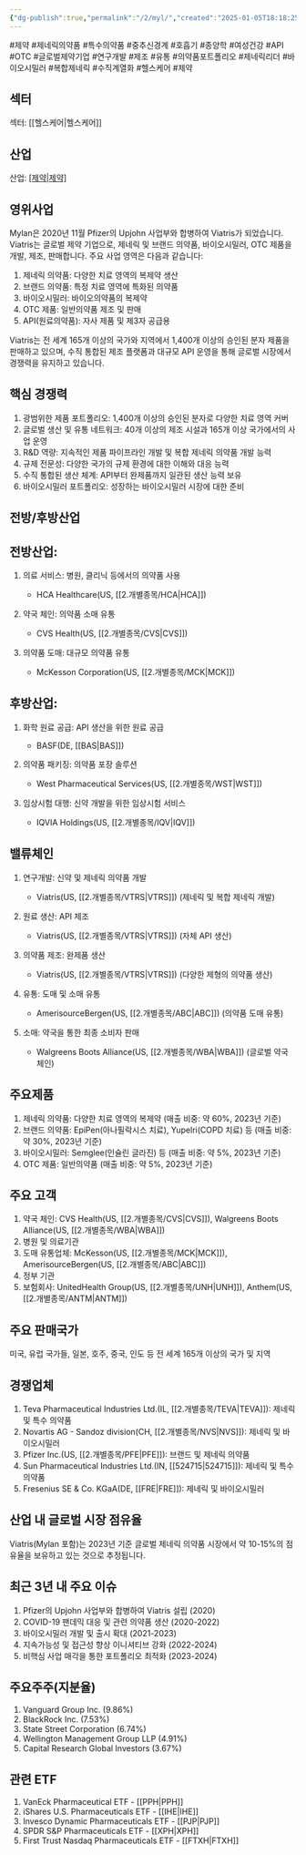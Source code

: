 ```yaml
---
{"dg-publish":true,"permalink":"/2/myl/","created":"2025-01-05T18:18:25.031+09:00","updated":"2025-07-29T21:37:04.954+09:00"}
---
```


#제약 #제네릭의약품 #특수의약품 #중추신경계 #호흡기 #종양학 #여성건강 #API #OTC #글로벌제약기업 #연구개발 #제조 #유통 #의약품포트폴리오 #제네릭리더 #바이오시밀러 #복합제네릭 #수직계열화 #헬스케어 #제약

## 섹터

섹터: [[헬스케어\|헬스케어]]

## 산업

산업: [[제약\|제약]](Pharmaceuticals)

## 영위사업

Mylan은 2020년 11월 Pfizer의 Upjohn 사업부와 합병하여 Viatris가 되었습니다. Viatris는 글로벌 제약 기업으로, 제네릭 및 브랜드 의약품, 바이오시밀러, OTC 제품을 개발, 제조, 판매합니다. 주요 사업 영역은 다음과 같습니다:

1. 제네릭 의약품: 다양한 치료 영역의 복제약 생산
2. 브랜드 의약품: 특정 치료 영역에 특화된 의약품
3. 바이오시밀러: 바이오의약품의 복제약
4. OTC 제품: 일반의약품 제조 및 판매
5. API(원료의약품): 자사 제품 및 제3자 공급용

Viatris는 전 세계 165개 이상의 국가와 지역에서 1,400개 이상의 승인된 분자 제품을 판매하고 있으며, 수직 통합된 제조 플랫폼과 대규모 API 운영을 통해 글로벌 시장에서 경쟁력을 유지하고 있습니다.

## 핵심 경쟁력

1. 광범위한 제품 포트폴리오: 1,400개 이상의 승인된 분자로 다양한 치료 영역 커버
2. 글로벌 생산 및 유통 네트워크: 40개 이상의 제조 시설과 165개 이상 국가에서의 사업 운영
3. R&D 역량: 지속적인 제품 파이프라인 개발 및 복합 제네릭 의약품 개발 능력
4. 규제 전문성: 다양한 국가의 규제 환경에 대한 이해와 대응 능력
5. 수직 통합된 생산 체계: API부터 완제품까지 일관된 생산 능력 보유
6. 바이오시밀러 포트폴리오: 성장하는 바이오시밀러 시장에 대한 준비

## 전방/후방산업

## 전방산업:

1. 의료 서비스: 병원, 클리닉 등에서의 의약품 사용
    
    - HCA Healthcare(US, [[2.개별종목/HCA\|HCA]])
    
2. 약국 체인: 의약품 소매 유통
    
    - CVS Health(US, [[2.개별종목/CVS\|CVS]])
    
3. 의약품 도매: 대규모 의약품 유통
    
    - McKesson Corporation(US, [[2.개별종목/MCK\|MCK]])
    

## 후방산업:

1. 화학 원료 공급: API 생산을 위한 원료 공급
    
    - BASF(DE, [[BAS\|BAS]])
    
2. 의약품 패키징: 의약품 포장 솔루션
    
    - West Pharmaceutical Services(US, [[2.개별종목/WST\|WST]])
    
3. 임상시험 대행: 신약 개발을 위한 임상시험 서비스
    
    - IQVIA Holdings(US, [[2.개별종목/IQV\|IQV]])
    

## 밸류체인

1. 연구개발: 신약 및 제네릭 의약품 개발
    
    - Viatris(US, [[2.개별종목/VTRS\|VTRS]]) (제네릭 및 복합 제네릭 개발)
    
2. 원료 생산: API 제조
    
    - Viatris(US, [[2.개별종목/VTRS\|VTRS]]) (자체 API 생산)
    
3. 의약품 제조: 완제품 생산
    
    - Viatris(US, [[2.개별종목/VTRS\|VTRS]]) (다양한 제형의 의약품 생산)
    
4. 유통: 도매 및 소매 유통
    
    - AmerisourceBergen(US, [[2.개별종목/ABC\|ABC]]) (의약품 도매 유통)
    
5. 소매: 약국을 통한 최종 소비자 판매
    
    - Walgreens Boots Alliance(US, [[2.개별종목/WBA\|WBA]]) (글로벌 약국 체인)
    

## 주요제품

1. 제네릭 의약품: 다양한 치료 영역의 복제약 (매출 비중: 약 60%, 2023년 기준)
2. 브랜드 의약품: EpiPen(아나필락시스 치료), Yupelri(COPD 치료) 등 (매출 비중: 약 30%, 2023년 기준)
3. 바이오시밀러: Semglee(인슐린 글라진) 등 (매출 비중: 약 5%, 2023년 기준)
4. OTC 제품: 일반의약품 (매출 비중: 약 5%, 2023년 기준)

## 주요 고객

1. 약국 체인: CVS Health(US, [[2.개별종목/CVS\|CVS]]), Walgreens Boots Alliance(US, [[2.개별종목/WBA\|WBA]])
2. 병원 및 의료기관
3. 도매 유통업체: McKesson(US, [[2.개별종목/MCK\|MCK]]), AmerisourceBergen(US, [[2.개별종목/ABC\|ABC]])
4. 정부 기관
5. 보험회사: UnitedHealth Group(US, [[2.개별종목/UNH\|UNH]]), Anthem(US, [[2.개별종목/ANTM\|ANTM]])

## 주요 판매국가

미국, 유럽 국가들, 일본, 호주, 중국, 인도 등 전 세계 165개 이상의 국가 및 지역

## 경쟁업체

1. Teva Pharmaceutical Industries Ltd.(IL, [[2.개별종목/TEVA\|TEVA]]): 제네릭 및 특수 의약품
2. Novartis AG - Sandoz division(CH, [[2.개별종목/NVS\|NVS]]): 제네릭 및 바이오시밀러
3. Pfizer Inc.(US, [[2.개별종목/PFE\|PFE]]): 브랜드 및 제네릭 의약품
4. Sun Pharmaceutical Industries Ltd.(IN, [[524715\|524715]]): 제네릭 및 특수 의약품
5. Fresenius SE & Co. KGaA(DE, [[FRE\|FRE]]): 제네릭 및 바이오시밀러

## 산업 내 글로벌 시장 점유율

Viatris(Mylan 포함)는 2023년 기준 글로벌 제네릭 의약품 시장에서 약 10-15%의 점유율을 보유하고 있는 것으로 추정됩니다.

## 최근 3년 내 주요 이슈

1. Pfizer의 Upjohn 사업부와 합병하여 Viatris 설립 (2020)
2. COVID-19 팬데믹 대응 및 관련 의약품 생산 (2020-2022)
3. 바이오시밀러 개발 및 출시 확대 (2021-2023)
4. 지속가능성 및 접근성 향상 이니셔티브 강화 (2022-2024)
5. 비핵심 사업 매각을 통한 포트폴리오 최적화 (2023-2024)

## 주요주주(지분율)

1. Vanguard Group Inc. (9.86%)
2. BlackRock Inc. (7.53%)
3. State Street Corporation (6.74%)
4. Wellington Management Group LLP (4.91%)
5. Capital Research Global Investors (3.67%)

## 관련 ETF

1. VanEck Pharmaceutical ETF - [[PPH\|PPH]]
2. iShares U.S. Pharmaceuticals ETF - [[IHE\|IHE]]
3. Invesco Dynamic Pharmaceuticals ETF - [[PJP\|PJP]]
4. SPDR S&P Pharmaceuticals ETF - [[XPH\|XPH]]
5. First Trust Nasdaq Pharmaceuticals ETF - [[FTXH\|FTXH]]